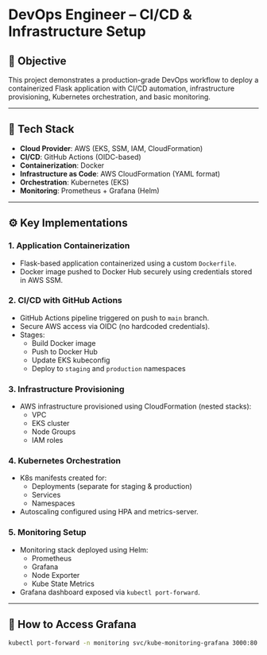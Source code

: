 # DevOps Engineer – CI/CD & Infrastructure Setup

## 🧠 Objective
This project demonstrates a production-grade DevOps workflow to deploy a containerized Flask application with CI/CD automation, infrastructure provisioning, Kubernetes orchestration, and basic monitoring.

---

## 🔧 Tech Stack
- **Cloud Provider**: AWS (EKS, SSM, IAM, CloudFormation)
- **CI/CD**: GitHub Actions (OIDC-based)
- **Containerization**: Docker
- **Infrastructure as Code**: AWS CloudFormation (YAML format)
- **Orchestration**: Kubernetes (EKS)
- **Monitoring**: Prometheus + Grafana (Helm)

---

## ⚙️ Key Implementations

### 1. **Application Containerization**
- Flask-based application containerized using a custom `Dockerfile`.
- Docker image pushed to Docker Hub securely using credentials stored in AWS SSM.

### 2. **CI/CD with GitHub Actions**
- GitHub Actions pipeline triggered on push to `main` branch.
- Secure AWS access via OIDC (no hardcoded credentials).
- Stages:
  - Build Docker image
  - Push to Docker Hub
  - Update EKS kubeconfig
  - Deploy to `staging` and `production` namespaces

### 3. **Infrastructure Provisioning**
- AWS infrastructure provisioned using CloudFormation (nested stacks):
  - VPC
  - EKS cluster
  - Node Groups
  - IAM roles

### 4. **Kubernetes Orchestration**
- K8s manifests created for:
  - Deployments (separate for staging & production)
  - Services
  - Namespaces
- Autoscaling configured using HPA and metrics-server.

### 5. **Monitoring Setup**
- Monitoring stack deployed using Helm:
  - Prometheus
  - Grafana
  - Node Exporter
  - Kube State Metrics
- Grafana dashboard exposed via `kubectl port-forward`.

---

## 🚀 How to Access Grafana
```bash
kubectl port-forward -n monitoring svc/kube-monitoring-grafana 3000:80
